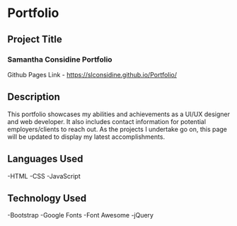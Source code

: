 # Portfolio
## Project Title
### Samantha Considine Portfolio
Github Pages Link - https://slconsidine.github.io/Portfolio/

## Description
This portfolio showcases my abilities and achievements as a UI/UX designer and web developer. It also includes contact information for potential employers/clients to reach out. As the projects I undertake go on, this page will be updated to display my latest accomplishments.

## Languages Used
-HTML
-CSS
-JavaScript

## Technology Used
-Bootstrap
-Google Fonts
-Font Awesome
-jQuery

